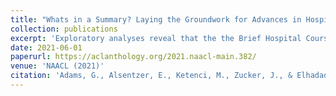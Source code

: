 ```yaml
---
title: "Whats in a Summary? Laying the Groundwork for Advances in Hospital-Course Summarization"
collection: publications
excerpt: 'Exploratory analyses reveal that the the Brief Hospital Course section of the discharge summary is highly abstractive with some long extracted fragments; is concise yet comprehensive; differs in style and content organization from the source notes; exhibits minimal lexical cohesion; and represents silver-standard references for summarization.'
date: 2021-06-01
paperurl: https://aclanthology.org/2021.naacl-main.382/
venue: 'NAACL (2021)'
citation: 'Adams, G., Alsentzer, E., Ketenci, M., Zucker, J., & Elhadad, N. (2021, June). Whats in a Summary? Laying the Groundwork for Advances in Hospital-Course Summarization. In Proceedings of the conference. Association for Computational Linguistics. North American Chapter. Meeting (Vol. 2021, p. 4794).'
---
```

